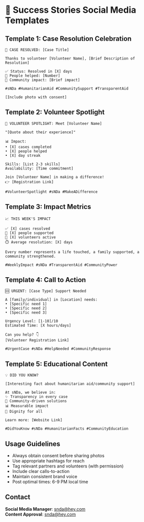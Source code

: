 # 📱 Success Stories Social Media Templates

## Template 1: Case Resolution Celebration
```
🎉 CASE RESOLVED: [Case Title]

Thanks to volunteer [Volunteer Name], [Brief Description of Resolution]

✅ Status: Resolved in [X] days
👥 People helped: [Number]
💝 Community impact: [Brief impact]

#sNDa #HumanitarianAid #CommunitySupport #TransparentAid

[Include photo with consent]
```

## Template 2: Volunteer Spotlight
```
🌟 VOLUNTEER SPOTLIGHT: Meet [Volunteer Name]

"[Quote about their experience]"

📊 Impact:
• [X] cases completed
• [X] people helped
• [X] day streak

Skills: [List 2-3 skills]
Availability: [Time commitment]

Join [Volunteer Name] in making a difference!
👉 [Registration Link]

#VolunteerSpotlight #sNDa #MakeADifference
```

## Template 3: Impact Metrics
```
📈 THIS WEEK'S IMPACT

✅ [X] cases resolved
👥 [X] people supported
🤝 [X] volunteers active
⏱️ Average resolution: [X] days

Every number represents a life touched, a family supported, a community strengthened.

#WeeklyImpact #sNDa #TransparentAid #CommunityPower
```

## Template 4: Call to Action
```
🆘 URGENT: [Case Type] Support Needed

A [family/individual] in [Location] needs:
• [Specific need 1]
• [Specific need 2]
• [Specific need 3]

Urgency Level: [1-10]/10
Estimated Time: [X hours/days]

Can you help? 👇
[Volunteer Registration Link]

#UrgentCase #sNDa #HelpNeeded #CommunityResponse
```

## Template 5: Educational Content
```
💡 DID YOU KNOW?

[Interesting fact about humanitarian aid/community support]

At sNDa, we believe in:
✨ Transparency in every case
🤝 Community-driven solutions
📊 Measurable impact
💝 Dignity for all

Learn more: [Website Link]

#DidYouKnow #sNDa #HumanitarianFacts #CommunityEducation
```

## Usage Guidelines
- Always obtain consent before sharing photos
- Use appropriate hashtags for reach
- Tag relevant partners and volunteers (with permission)
- Include clear calls-to-action
- Maintain consistent brand voice
- Post optimal times: 6-9 PM local time

## Contact
**Social Media Manager**: snda@hey.com  
**Content Approval**: snda@hey.com